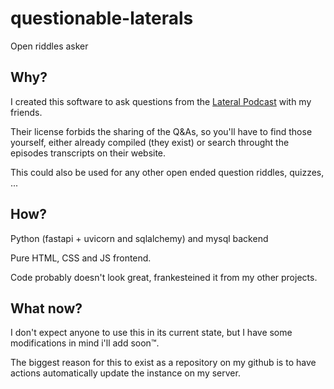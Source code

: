 # questionable-laterals
Open riddles asker

## Why?
I created this software to ask questions from the [Lateral Podcast](lateralcast.com) with my friends.

Their license forbids the sharing of the Q&As, so you'll have to find those yourself, either already compiled (they exist) or search throught the episodes transcripts on their website.

This could also be used for any other open ended question riddles, quizzes, ...

## How?
Python (fastapi + uvicorn and sqlalchemy) and mysql backend

Pure HTML, CSS and JS frontend.


Code probably doesn't look great, frankesteined it from my other projects.

## What now?
I don't expect anyone to use this in its current state, but I have some modifications in mind i'll add soon™.

The biggest reason for this to exist as a repository on my github is to have actions automatically update the instance on my server.
